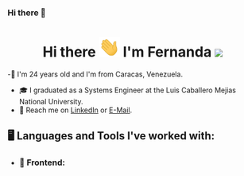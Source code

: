 ### Hi there 👋


<h1 align="Center">  Hi there <img src="https://raw.githubusercontent.com/ABSphreak/ABSphreak/master/gifs/Hi.gif" height="40px" /> I'm Fernanda <img src="https://media.giphy.com/media/WUlplcMpOCEmTGBtBW/giphy.gif" height="40px"></h1>

-🏻 I'm 24 years old and I'm from Caracas, Venezuela.
- 🎓 I graduated as a Systems Engineer at the Luis Caballero Mejias National University.
- 💼 Reach me on [LinkedIn](https://www.linkedin.com/in/monagasvegas) or [E-Mail](mailto:mfernandavegas@gmail.com).

<h3 align="center">



## 🖥️ Languages and Tools I've worked with:

- <h3>👀 Frontend:</h3>




